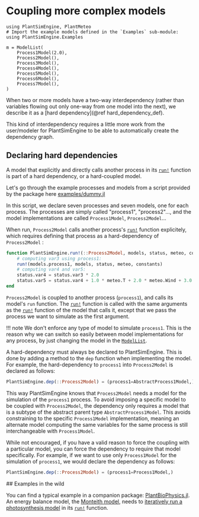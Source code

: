 # Coupling more complex models

```@setup usepkg
using PlantSimEngine, PlantMeteo
# Import the example models defined in the `Examples` sub-module:
using PlantSimEngine.Examples

m = ModelList(
    Process1Model(2.0), 
    Process2Model(),
    Process3Model(),
    Process4Model(),
    Process5Model(),
    Process6Model(),
    Process7Model(),
)
```

When two or more models have a two-way interdependency (rather than variables flowing out only one-way from one model into the next), we describe it as a [hard dependency](@ref hard_dependency_def).

This kind of interdependency requires a little more work from the user/modeler for PlantSimEngine to be able to automatically create the dependency graph.

## Declaring hard dependencies

A model that explicitly and directly calls another process in its [`run!`](@ref) function is part of a hard dependency, or a hard-coupled model. 

Let's go through the example processes and models from a script provided by the package here [examples/dummy.jl](https://github.com/VirtualPlantLab/PlantSimEngine.jl/blob/main/examples/dummy.jl)

In this script, we declare seven processes and seven models, one for each process. The processes are simply called "process1", "process2"..., and the model implementations are called `Process1Model`, `Process2Model`...

When run, `Process2Model` calls another process's [`run!`](@ref) function explicitely, which requires defining that process as a hard-dependency of `Process2Model` :

```julia
function PlantSimEngine.run!(::Process2Model, models, status, meteo, constants, extra)
    # computing var3 using process1:
    run!(models.process1, models, status, meteo, constants)
    # computing var4 and var5:
    status.var4 = status.var3 * 2.0
    status.var5 = status.var4 + 1.0 * meteo.T + 2.0 * meteo.Wind + 3.0 * meteo.Rh
end
```

`Process2Model` is coupled to another process (`process1`), and calls its model's `run` function. The [`run!`](@ref) function is called with the same arguments as the [`run!`](@ref) function of the model that calls it, except that we pass the process we want to simulate as the first argument.

!!! note
    We don't enforce any type of model to simulate `process1`. This is the reason why we can switch so easily between model implementations for any process, by just changing the model in the [`ModelList`](@ref).

A hard-dependency must always be declared to PlantSimEngine. This is done by adding a method to the `dep` function when implementing the model. For example, the hard-dependency to `process1` into `Process2Model` is declared as follows:

```julia
PlantSimEngine.dep(::Process2Model) = (process1=AbstractProcess1Model,)
```

This way PlantSimEngine knows that `Process2Model` needs a model for the simulation of the `process1` process. To avoid imposing a specific model to be coupled with `Process2Model`, the dependency only requires a model that is a subtype of the abstract parent type `AbstractProcess1Model`. This avoids constraining to the specific `Process1Model` implementation, meaning an alternate model computing the same variables for the same process is still interchangeable with `Process1Model`.

While not encouraged, if you have a valid reason to force the coupling with a particular model, you can force the dependency to require that model specifically. For example, if we want to use only `Process1Model` for the simulation of `process1`, we would declare the dependency as follows:

```julia
PlantSimEngine.dep(::Process2Model) = (process1=Process1Model,)
```

## Examples in the wild

You can find a typical example in a companion package: [PlantBioPhysics.jl](https://github.com/VEZY/PlantBiophysics.jl). An energy balance model, the [Monteith model](https://github.com/VEZY/PlantBiophysics.jl/blob/master/src/processes/energy/Monteith.jl), needs to [iteratively run a photosynthesis model](https://github.com/VEZY/PlantBiophysics.jl/blob/c1a75f294109d52dc619f764ce51c6ca1ea897e8/src/processes/energy/Monteith.jl#L154) in its [`run!`](@ref) function.